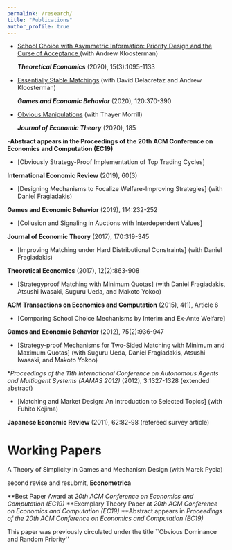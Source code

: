 ```yaml
---
permalink: /research/
title: "Publications"
author_profile: true
---
```


* [School Choice with Asymmetric Information: Priority Design and the Curse of Acceptance ](http://petetroyan.github.io/files/Kloosterman_Troyan_Information.pdf) (with Andrew Kloosterman)
  
  _**Theoretical Economics**_ (2020), 15(3):1095-1133 

* [Essentially Stable Matchings](http://petetroyan.github.io/files/TDK_Essential_Stability.pdf) (with David Delacretaz and Andrew Kloosterman)

  _**Games and Economic Behavior**_ (2020), 120:370-390

* [Obvious Manipulations](http://petetroyan.github.io/files/Obvious_Manipulations.pdf) (with Thayer Morrill)

  _**Journal of Economic Theory**_ (2020), 185 
 
 -**Abstract appears in the Proceedings of the 20th ACM Conference on Economics and Computation (EC19)**

* [Obviously Strategy-Proof Implementation of Top Trading Cycles] 

**International Economic Review** (2019), 60(3)

* [Designing Mechanisms to Focalize Welfare-Improving Strategies] (with Daniel Fragiadakis)

**Games and Economic Behavior** (2019), 114:232-252

* [Collusion and Signaling in Auctions with Interdependent Values]

 **Journal of Economic Theory** (2017), 170:319-345
 
* [Improving Matching under Hard Distributional Constraints] (with Daniel Fragiadakis)

**Theoretical Economics** (2017), 12(2):863-908

* [Strategyproof Matching with Minimum Quotas] (with Daniel Fragiadakis, Atsushi Iwasaki, Suguru Ueda, and Makoto Yokoo)

 **ACM Transactions on Economics and Computation** (2015), 4(1), Article 6
 

* [Comparing School Choice Mechanisms by Interim and Ex-Ante Welfare] 

**Games and Economic Behavior** (2012), 75(2):936-947

* [Strategy-proof Mechanisms for Two-Sided Matching with Minimum and Maximum Quotas] (with Suguru Ueda, Daniel Fragiadakis, Atsushi Iwasaki, and Makoto Yokoo) 

**Proceedings of the 11th International Conference on Autonomous Agents and Multiagent Systems (AAMAS 2012)* (2012), 3:1327-1328 (extended abstract)

* [Matching and Market Design: An Introduction to Selected Topics] (with Fuhito Kojima)

**Japanese Economic Review** (2011), 62:82-98 (refereed survey article)

# Working Papers

A Theory of Simplicity in Games and Mechanism Design (with Marek Pycia)

second revise and resubmit, **Econometrica**

**Best Paper Award at *20th ACM Conference on Economics and Computation (EC19)*
**Exemplary Theory Paper at *20th ACM Conference on Economics and Computation (EC19)*
**Abstract appears in *Proceedings of the 20th ACM Conference on Economics and Computation (EC19)*

This paper was previously circulated under the title ``Obvious Dominance and Random Priority''
